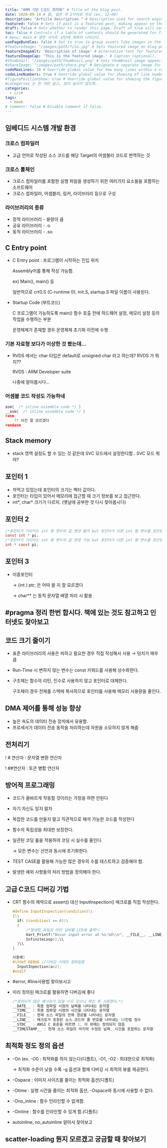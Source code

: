 ```yaml
---
title: "ARM 기반 C코드 최적화" # Title of the blog post.
date: 2020-09-14 # 월, 일은 꼭 2자리로 작성 (ex. 12-08)
description: "Article description." # Description used for search engine. (검색엔진을 위한 설명)
featured: false # Sets if post is a featured post, making appear on the home page side bar. (feature는 하나만 하던가 쓰지 말자)
draft: false # Sets whether to render this page. Draft of true will not be rendered. (set false 해야 포스팅 된다)
toc: false # Controls if a table of contents should be generated for first-level links automatically. (페이지 상단 목차 기능인듯함)
# menu: main # 열면 사이트 상단에 제목이 나타난다.
usePageBundles: false # Set to true to group assets like images in the same folder as this post. (?)
#featureImage: "/images/path/file.jpg" # Sets featured image on blog post. (메인 이미지)
featureImageAlt: 'Description of image' # Alternative text for featured image.
featureImageCap: 'This is the featured image.' # Caption (optional).
#thumbnail: "/images/path/thumbnail.png" # Sets thumbnail image appearing inside card on homepage. (썸네일 이미지)
#shareImage: "/images/path/share.png" # Designate a separate image for social media sharing.
codeMaxLines: 10 # Override global value for how many lines within a code block before auto-collapsing.
codeLineNumbers: true # Override global value for showing of line numbers within code block.
#figurePositionShow: true # Override global value for showing the figure label.
#categories 는 한 개만 달고, 많이 늘리지 않도록.
categories:
  - c/c#
tags:
  - book
# comment: false # Disable comment if false.
---
```


## 임베디드 시스템 개발 환경

### 크로스 컴파일러

- 고급 언어로 작성된 소스 코드를 해당 Target의 어셈블리 코드로 번역하는 것

### 크로스 툴체인

- 크로스 컴파일러를 포함한 실행 파일을 생성하기 위한 여러가지 요소들을 포함하는 소프트웨어
- 크로스 컴파일러, 어셈블러, 링커, 라이브러리 등으로 구성

### 라이브러리의 종류

- 정적 라이브러리 - 용량이 큼
- 공유 라이브러리 - .o
- 동적 라이브러리 - .so

## C Entry point

- C Entry point : 프로그램이 시작하는 진입 위치

  Assembly어를 통해 작성 가능함.

  ex) Main(), main() 등

  일반적으로 crt0.S (C-runtime 0), init.S, startup.S 파일 이름이 사용된다.

- Startup Code (부트코드)

  C 프로그램이 가능하도록 main() 함수 호출 전에 하드웨어 설정, 메모리 설정 등의 작업을 수행하는 부분

  운영체제가 존재할 경우 운영체제 초기화 이전에 수행

### 기본 자료형 보다가 이상한 것 봤는데...

- RVDS 에서는 char 타입은 default로 unsigned char 라고 하는데? RVDS 가 뭐지??

  RVDS : ARM Developer suite

  나중에 알아봅시다...

### 어셈블 코드 작성도 가능하네

```c
asm{  /* inline assemble code */ }
__asm{  /* inline assemble code */ }
#asm
	?? 이건 잘 모르겠다
#endasm
```

## Stack memory

- stack 영역 설정도 할 수 있는 것 같은데 SVC 모드에서 설정한다함.. SVC 모드 뭐야?

## 포인터 1

- 까먹고 있었는데 포인터의 크기는 벡터 값이다.
- 포인터는 타입이 있어서 메모리에 접근할 때 크기 정보를 보고 접근한다.
- int*, char* 크기가 다르지. (옛날에 공부한 것 다시 찾아봅시다)

## 포인터 2

```c
/*포인터가 가리키는 int 형 변수의 값 변경 불가 but 포인터가 다른 int 형 변수를 포인팅 가능*/
const int * pi;
/*포인터가 가리키는 int 형 변수의 값 변경 가능 but 포인터가 다른 int 형 변수를 포인팅 불가능*/
int * const pi;
```

## 포인터 3

- 이중포인터

  → (int *)* ptr; 은 어따 쓸 지 잘 모르겠다

  → char** 는 동적 문자열 배열 처리 시 활용

## #pragma 정리 한번 합시다. 책에 있는 것도 참고하고 인터넷도 찾아보고

## 코드 크기 줄이기

- 표준 라이브러리의 사용은 피하고 필요한 경우 직접 작성해서 사용 → 덩치가 매우 큼

- Run-Time 시 변하지 않는 변수는 const 키워드를 사용해 상수화한다.

- 구조체는 함수의 리턴, 인수로 사용하지 않고 포인터로 대체한다.

  구조체이 경우 전체를 스택에 복사하므로 포인터를 사용해 메모리 사용량을 줄인다.

## DMA 제어를 통해 성능 향상

- 높은 속도의 데이터 전송 장치에서 유용함.
- 프로세서가 데이터 전송 동작을 처리하는데 자원을 소모하지 않게 해줌

## 전처리기

! # 연산자 : 문자열 변환 연산자

! ##연산자 : 토큰 병합 연산자

## 방어적 프로그래밍

- 코드가 올바르게 작동할 것이라는 가정을 하면 안된다

- 자기 자신도 믿지 말자

- 복잡한 코드를 만들지 말고 직관적으로 해석 가능한 코드를 작성한다

- 함수의 독립성을 최대한 보장한다.

- 일관된 코딩 룰을 적용하여 코딩 시 실수를 줄인다.

  → 모든 변수는 선언과 동시에 초기화한다.

- TEST CASE를 활용해 가능한 많은 경우의 수를 테스트하고 검증해야 함.

- 발생한 예외 사항들의 처리 방법을 정의해야 한다.

## 고급 C코드 디버깅 기법

- CRT 함수의 제약으로 assert() 대신 InputInspection() 매크로를 직접 작성한다.

  ```c
  #define InputInspection(condition)\\
  {\\
  	if( (condition) == 0)\\
  	{
  		/*발생한 파일과 라인 넘버를 LCD에 출력*/
  		Uart_Printf("Occur input error at %s:%d\\n", __FILE__, __LINE__);\\
  		InfiniteLoop();\\
  	}\\
  }
  
  사용예)
  #ifdef DEBUG //디버깅 시에만 컴파일함
  	InputInpection(a>2);
  #endif
  ```

- \#error, #line사용법 찾아보시고

- 미리 정의된 매크로를 활용하면 디버깅에 좋다

  ```c
  /*정의되지 않은 매크로가 있을 수도 있으니 확인 후 사용한다.*/
  __DATE__ : 최종 컴파일 시점의 날짜를 나타내는 문자열
  __TIME__ : 최종 컴파일 시점의 시간을 나타내는 문자열
  __FILE__ : 현재 소스 파일의 전체 경로를 나타내는 문자열
  __LINE__ : 매크로가 포함된 소스 코드의 줄 번호를 나타내는 10진법 정수
  __STDC__ : ANSI C 표준을 따르면 1, 이 외에는 정의되지 않음
  __TIMESTAMP__ : 현재 소스 파일의 마지막 수정된 날짜, 시간을 포함하는 문자열
  ```

## 최적화 정도 정의 옵션

- -On (ex. -O0 : 최적화를 하지 않는다(디폴트), -O1, -O2 : 최대한으로 최적화)

  → 최적화 수준이 낮을 수록 -g 옵션과 함께 디버깅 시 최적의 뷰를 제공한다.

- -Ospace : 이미지 사이즈를 줄이는 최적화 옵션(디폴트)

- -Otime : 실행 시간을 줄이는 최적화 옵션, -Ospace와 동시에 사용할 수 없다.

- -Ono_inline : 함수 인라인할 수 없게함.

- -Oinline : 함수를 인라인할 수 있게 함.(디폴트)

- autoinline, no_autoinline 알아서 찾아보고

## scatter-loading 뭔지 모르겠고 궁금할 때 찾아보기
